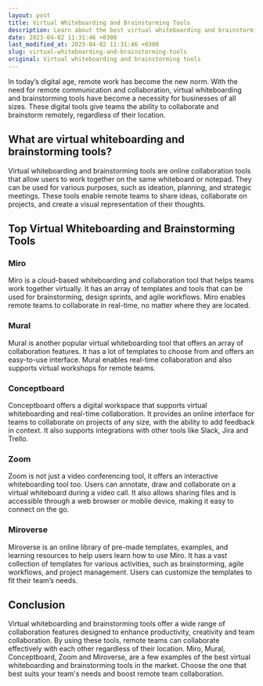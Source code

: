 ```yaml
---
layout: post
title: Virtual Whiteboarding and Brainstorming Tools
description: Learn about the best virtual whiteboarding and brainstorming tools to collaborate with your team remotely. Enhance productivity and creativity with these collaborative tools.
date: 2023-04-02 11:31:46 +0300
last_modified_at: 2023-04-02 11:31:46 +0300
slug: virtual-whiteboarding-and-brainstorming-tools
original: Virtual whiteboarding and brainstorming tools
---
```

In today’s digital age, remote work has become the new norm. With the need for remote communication and collaboration, virtual whiteboarding and brainstorming tools have become a necessity for businesses of all sizes. These digital tools give teams the ability to collaborate and brainstorm remotely, regardless of their location. 

## What are virtual whiteboarding and brainstorming tools? 

Virtual whiteboarding and brainstorming tools are online collaboration tools that allow users to work together on the same whiteboard or notepad. They can be used for various purposes, such as ideation, planning, and strategic meetings. These tools enable remote teams to share ideas, collaborate on projects, and create a visual representation of their thoughts.

## Top Virtual Whiteboarding and Brainstorming Tools

### Miro
Miro is a cloud-based whiteboarding and collaboration tool that helps teams work together virtually. It has an array of templates and tools that can be used for brainstorming, design sprints, and agile workflows. Miro enables remote teams to collaborate in real-time, no matter where they are located. 

### Mural
Mural is another popular virtual whiteboarding tool that offers an array of collaboration features. It has a lot of templates to choose from and offers an easy-to-use interface. Mural enables real-time collaboration and also supports virtual workshops for remote teams.

### Conceptboard
Conceptboard offers a digital workspace that supports virtual whiteboarding and real-time collaboration. It provides an online interface for teams to collaborate on projects of any size, with the ability to add feedback in context. It also supports integrations with other tools like Slack, Jira and Trello.

### Zoom 
Zoom is not just a video conferencing tool, it offers an interactive whiteboarding tool too. Users can annotate, draw and collaborate on a virtual whiteboard during a video call. It also allows sharing files and is accessible through a web browser or mobile device, making it easy to connect on the go.

### Miroverse
Miroverse is an online library of pre-made templates, examples, and learning resources to help users learn how to use Miro. It has a vast collection of templates for various activities, such as brainstorming, agile workflows, and project management. Users can customize the templates to fit their team’s needs.

## Conclusion
Virtual whiteboarding and brainstorming tools offer a wide range of collaboration features designed to enhance productivity, creativity and team collaboration. By using these tools, remote teams can collaborate effectively with each other regardless of their location. Miro, Mural, Conceptboard, Zoom and Miroverse, are a few examples of the best virtual whiteboarding and brainstorming tools in the market. Choose the one that best suits your team's needs and boost remote team collaboration.